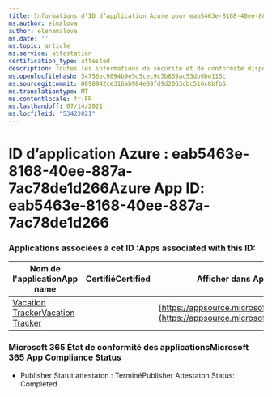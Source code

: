 ```yaml
---
title: Informations d’ID d’application Azure pour eab5463e-8168-40ee-887a-7ac78de1d266
ms.author: elmalova
author: elenamalova
ms.date: ''
ms.topic: article
ms.service: attestation
certification_type: attested
description: Toutes les informations de sécurité et de conformité disponibles pour eab5463e-8168-40ee-887a-7ac78de1d266.
ms.openlocfilehash: 54756ec9094b9e5d5cec9c3b839ac53db9be115c
ms.sourcegitcommit: 0098942ce316ab984e09fd9d2063cbc516c8bfb5
ms.translationtype: MT
ms.contentlocale: fr-FR
ms.lasthandoff: 07/14/2021
ms.locfileid: "53423021"
---
```

# <a name="azure-app-id-eab5463e-8168-40ee-887a-7ac78de1d266"></a><span data-ttu-id="a0da4-103">ID d’application Azure : eab5463e-8168-40ee-887a-7ac78de1d266</span><span class="sxs-lookup"><span data-stu-id="a0da4-103">Azure App ID: eab5463e-8168-40ee-887a-7ac78de1d266</span></span>


### <a name="apps-associated-with-this-id"></a><span data-ttu-id="a0da4-104">Applications associées à cet ID :</span><span class="sxs-lookup"><span data-stu-id="a0da4-104">Apps associated with this ID:</span></span>
| <span data-ttu-id="a0da4-105">**Nom de l'application**</span><span class="sxs-lookup"><span data-stu-id="a0da4-105">**App name**</span></span> | <span data-ttu-id="a0da4-106">**Certifié**</span><span class="sxs-lookup"><span data-stu-id="a0da4-106">**Certified**</span></span> | <span data-ttu-id="a0da4-107">**Afficher dans AppSource**</span><span class="sxs-lookup"><span data-stu-id="a0da4-107">**View in AppSource**</span></span> |
|-|-|-|
| [<span data-ttu-id="a0da4-108">Vacation Tracker</span><span class="sxs-lookup"><span data-stu-id="a0da4-108">Vacation Tracker</span></span>](https://docs.microsoft.com/en-us/microsoft-365-app-certification/forward/WA200002167) |  | [https://appsource.microsoft.com/product/office/WA200002167](https://appsource.microsoft.com/product/office/WA200002167) |

### <a name="microsoft-365-app-compliance-status"></a><span data-ttu-id="a0da4-109">Microsoft 365 État de conformité des applications</span><span class="sxs-lookup"><span data-stu-id="a0da4-109">Microsoft 365 App Compliance Status</span></span>
- <span data-ttu-id="a0da4-110">Publisher Statut attestaton : Terminé</span><span class="sxs-lookup"><span data-stu-id="a0da4-110">Publisher Attestaton Status: Completed</span></span>
